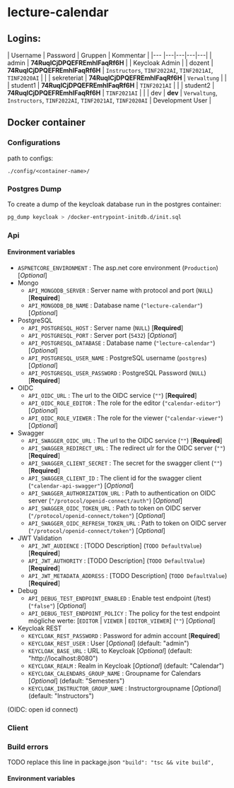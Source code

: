 # lecture-calendar

## Logins:

| Username | Password | Gruppen | Kommentar |
|--- |---|---|---|---|
| admin  | **74RuqICjDPQEFREmhIFaqRf6H** |   | Keycloak Admin |
| dozent  | **74RuqICjDPQEFREmhIFaqRf6H** | `Instructors`, `TINF2022AI`, `TINF2021AI`, `TINF2020AI` |   |
| sekreteriat | **74RuqICjDPQEFREmhIFaqRf6H** | `Verwaltung` |   |
| student1  | **74RuqICjDPQEFREmhIFaqRf6H** | `TINF2021AI` |   |
| student2  | **74RuqICjDPQEFREmhIFaqRf6H** | `TINF2021AI` |   |
| dev | **dev** | `Verwaltung`, `Instructors`, `TINF2022AI`, `TINF2021AI`, `TINF2020AI` | Development User |

## Docker container

### Configurations

path to configs:

```text
./config/<container-name>/
```

### Postgres Dump

To create a dump of the keycloak database run in the postgres container:

```sh
pg_dump keycloak > /docker-entrypoint-initdb.d/init.sql
```

### Api

#### Environment variables

- `ASPNETCORE_ENVIRONMENT` : The asp.net core environment (`Production`) [*Optional*]
- Mongo
  - `API_MONGODB_SERVER` : Server name with protocol and port (`NULL`) [**Required**]
  - `API_MONGODB_DB_NAME` : Database name (`"lecture-calendar"`) [*Optional*]
- PostgreSQL
  - `API_POSTGRESQL_HOST` : Server name (`NULL`) [**Required**]
  - `API_POSTGRESQL_PORT` : Server port (`5432`) [*Optional*]
  - `API_POSTGRESQL_DATABASE` : Database name (`"lecture-calendar"`) [*Optional*]
  - `API_POSTGRESQL_USER_NAME` : PostgreSQL username (`postgres`) [*Optional*]
  - `API_POSTGRESQL_USER_PASSWORD` : PostgreSQL Password (`NULL`) [**Required**]
- OIDC
  - `API_OIDC_URL` : The url to the OIDC service (`""`) [**Required**]
  - `API_OIDC_ROLE_EDITOR` : The role for the editor (`"calendar-editor"`) [*Optional*]
  - `API_OIDC_ROLE_VIEWER` : The role for the viewer (`"calendar-viewer"`) [*Optional*]
- Swagger
  - `API_SWAGGER_OIDC_URL` : The url to the OIDC service (`""`) [**Required**]
  - `API_SWAGGER_REDIRECT_URL` : The redirect ulr for the OIDC server (`""`) [**Required**]
  - `API_SWAGGER_CLIENT_SECRET` : The secret for the swagger client (`""`) [**Required**]
  - `API_SWAGGER_CLIENT_ID` : The client id for the swagger client (`"calendar-api-swagger"`) [*Optional*]
  - `API_SWAGGER_AUTHORIZATION_URL` : Path to authentication on OIDC server (`"/protocol/openid-connect/auth"`) [*Optional*]
  - `API_SWAGGER_OIDC_TOKEN_URL` : Path to token on OIDC server (`"/protocol/openid-connect/token"`) [*Optional*]
  - `API_SWAGGER_OIDC_REFRESH_TOKEN_URL` : Path to token on OIDC server (`"/protocol/openid-connect/token"`) [*Optional*]
- JWT Validation
  - `API_JWT_AUDIENCE` : [TODO Description] (`TODO DefaultValue`) [**Required**]
  - `API_JWT_AUTHORITY` : [TODO Description] (`TODO DefaultValue`) [**Required**]
  - `API_JWT_METADATA_ADDRESS` : [TODO Description] (`TODO DefaultValue`) [**Required**]
- Debug
  - `API_DEBUG_TEST_ENDPOINT_ENABLED` : Enable test endpoint (/test) (`"false"`) [*Optional*]
  - `API_DEBUG_TEST_ENDPOINT_POLICY` : The policy for the test endpoint mögliche werte: [`EDITOR` |  `VIEWER` | `EDITOR_VIEWER`] (`""`) [*Optional*]
- Keycloak REST
  - `KEYCLOAK_REST_PASSWORD` : Password for admin account [**Required**]
  - `KEYCLOAK_REST_USER` : User [*Optional*] (default: "admin")
  - `KEYCLOAK_BASE_URL` : URL to Keycloak [*Optional*] (default: "http://localhost:8080")
  - `KEYCLOAK_REALM` : Realm in Keycloak [*Optional*] (default: "Calendar")
  - `KEYCLOAK_CALENDARS_GROUP_NAME` : Groupname for Calendars [*Optional*] (default: "Semesters")
  - `KEYCLOAK_INSTRUCTOR_GROUP_NAME` : Instructorgroupname [*Optional*] (default: "Instructors")

(OIDC: open id connect)

### Client

### Build errors
TODO replace this line in package.json
`"build": "tsc && vite build",` 

#### Environment variables
